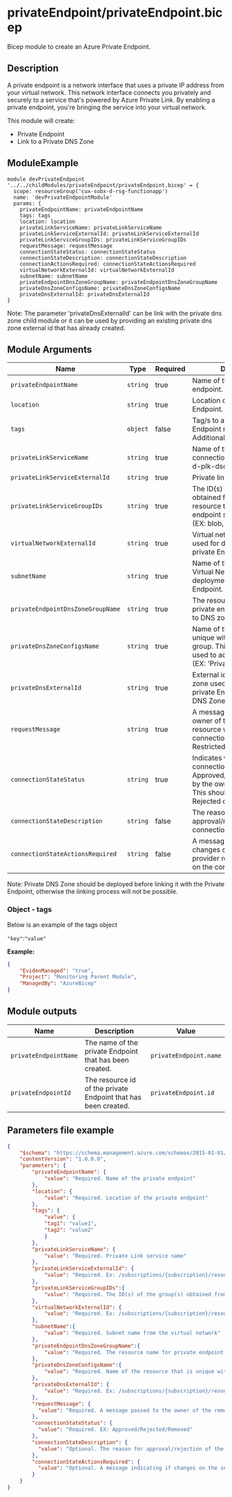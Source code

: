 # privateEndpoint/privateEndpoint.bicep
Bicep module to create an Azure Private Endpoint.

## Description
A private endpoint is a network interface that uses a private IP address from your virtual network. 
This network interface connects you privately and securely to a service that's powered by Azure Private Link. 
By enabling a private endpoint, you're bringing the service into your virtual network.

This module will create: 
- Private Endpoint
- Link to a Private DNS Zone

## ModuleExample 
```bicep
module devPrivateEndpoint '../../childModules/privateEndpoint/privateEndpoint.bicep' = {
  scope: resourceGroup('cux-subx-d-rsg-functionapp')
  name: 'devPrivateEndpointModule'
  params: {
    privateEndpointName: privateEndpointName
    tags: tags
    location: location
    privateLinkServiceName: privateLinkServiceName
    privateLinkServiceExternalId: privateLinkServiceExternalId
    privateLinkServiceGroupIDs: privateLinkServiceGroupIDs
    requestMessage: requestMessage
    connectionStateStatus: connectionStateStatus
    connectionStateDescription: connectionStateDescription
    connectionActionsRequired: connectionStateActionsRequired
    virtualNetworkExternalId: virtualNetworkExternalId
    subnetName: subnetName
    privateEndpointDnsZoneGroupName: privateEndpointDnsZoneGroupName
    privateDnsZoneConfigsName: privateDnsZoneConfigsName
    privateDnsExternalId: privateDnsExternalId 
}
```
 Note: The parameter 'privateDnsExternalId' can be link with the private dns zone child module or it can be used by providing an existing private dns zone external id that has already created.



## Module Arguments 

| Name | Type | Required | Description |
| --- | --- | --- | --- |
|`privateEndpointName` | `string` | true | Name of the private endpoint. |
|`location` | `string` | true | Location of the private Endpoint. |
|`tags` | `object` | false | Tag/s to assign to private Endpoint resource. Additional Details [here](#object---tags). | 
|`privateLinkServiceName` | `string` | true | Name of the private link connection. (EX: cux-subx-d-plk-dscartifactstorage) | 
|`privateLinkServiceExternalId` | `string` | true | Private link external id. |
|`privateLinkServiceGroupIDs` | `string` | true | The ID(s) of the group(s) obtained from the remote resource that this private endpoint should connect to. (EX: blob, registry ) | 
|`virtualNetworkExternalId` | `string` | true | Virtual network external Id used for deployment of the private Endpoint. |
|`subnetName` | `string` | true | Name of the subnet from the Virtual Network used for deployment of the private Endpoint. |
|`privateEndpointDnsZoneGroupName`| `string` | true | The resource name for private endpoint connection to DNS zone group.
|`privateDnsZoneConfigsName` | `string` | true | Name of the resource that is unique within a resource group. This name can be used to access the resource. (EX: 'PrivateEndPoints' )
|`privateDnsExternalId` | `string` | true | External id of the private dns zone used for linking the private Endpoint with the DNS Zones. |
|`requestMessage` | `string` | true | A message passed to the owner of the remote resource with this connection request. Restricted to 140 chars. |
|`connectionStateStatus` | `string` | true | Indicates whether the connection has been Approved/Rejected/Removed by the owner of the service. This should be Approved, Rejected or Removed. | 
|`connectionStateDescription` | `string` | false | The reason for approval/rejection of the connection. | 
|`connectionStateActionsRequired` | `string` | false | A message indicating if changes on the service provider require any updates on the consumer. |

Note: Private DNS Zone should be deployed before linking it with the Private Endpoint, otherwise the linking process will not be possible. 

### Object - tags
Below is an example of the tags object

`"key"`:`"value"`

**Example:**
```json
{
    "EvidenManaged": "true",
    "Project": "Monitoring Parent Module",
    "ManagedBy": "AzureBicep"
}
```

## Module outputs

| Name | Description | Value |
| --- | --- | --- |
| `privateEndpointName` | The name of the private Endpoint that has been created. | `privateEndpoint.name` | 
| `privateEndpointId` | The resource id of the private Endpoint that has been created. | `privateEndpoint.id` | 


## Parameters file example
```json
{
    "$schema": "https://schema.management.azure.com/schemas/2015-01-01/deploymentParameters.json#",
    "contentVersion": "1.0.0.0",
    "parameters": {
        "privateEndpointName": {
            "value": "Required. Name of the private endpoint"
        },
        "location": {
            "value": "Required. Location of the private endpoint"
        },
        "tags": {
            "value": {
            "tag1": "value1",
            "tag2": "value2"
            }
        },
        "privateLinkServiceName": {
            "value": "Required. Private Link service name"
        },
        "privateLinkServiceExternalId": {
            "value": "Required. Ex: /subscriptions/{subscription}/resourceGroups/{resource_group}/providers/Microsoft.Storage/storageAccounts/{storage_account_name}"
        },
        "privateLinkServiceGroupIDs":{
            "value": "Required. The ID(s) of the group(s) obtained from the remote resource that this private endpoint should connect to. (EX: blob, registry )"
        },
        "virtualNetworkExternalId": {
            "value": "Required. Ex: /subscriptions/{subscription}/resourceGroups/{resource_group}/providers/Microsoft.Network/virtualNetworks/{virtualNetwork_name}"
        },
        "subnetName":{
            "value": "Required. Subnet name from the virtual network"
        },
        "privateEndpointDnsZoneGroupName":{
            "value": "Required. The resource name for private endpoint connection to DNS zone group."
        },
        "privateDnsZoneConfigsName":{
            "value": "Required. Name of the resource that is unique within a resource group. This name can be used to access the resource. (EX: 'PrivateEndPoints' )"
        },
        "privateDnsExternalId": {
            "value": "Required. Ex: /subscriptions/{subscription}/resourceGroups/{resource_group}/providers/Microsoft.Network/privateDnsZones/{privatelink.blob.core.windows.net}"
        },
        "requestMessage": {
          "value": "Required. A message passed to the owner of the remote resource with this connection request. Restricted to 140 chars."
        },
        "connectionStateStatus": {
          "value": "Required. EX: Approved/Rejected/Removed"
        },
        "connectionStateDescription": {
          "value": "Optional. The reason for approval/rejection of the connection. EX: Auto-Approved" 
        },
        "connectionStateActionsRequired": {
          "value": "Optional. A message indicating if changes on the service provider require any updates on the consumer. EX: None"
        }
    }
}
```